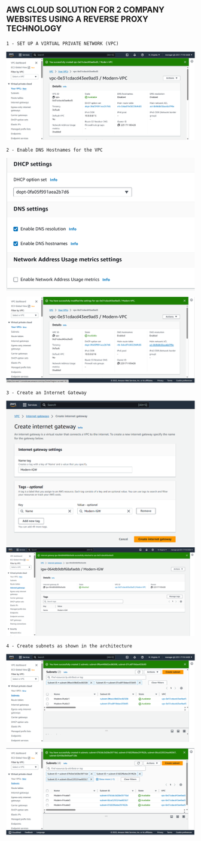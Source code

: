 ## AWS CLOUD SOLUTION FOR 2 COMPANY WEBSITES USING A REVERSE PROXY TECHNOLOGY

`1 - SET UP A VIRTUAL PRIVATE NETWORK (VPC)`

![Modern-VPC](./Images/Modern-VPC1.png)

`2 - Enable DNS Hostnames for the VPC`

![Enable DNS Hostnames](./Images/Modern-VPC2.png)

![Enable DNS Hostnames2](./Images/Modern-VPC3.png)

`3 - Create an Internet Gateway`

![Internet-Gateway](./Images/Modern-IGW.png)
![Internet-Gateway2](./Images/Modern-IGW2.png)

`4 - Create subnets as shown in the architecture`

![Modern-PublicSubnets](./Images/Modern-PublicSubnet.png)

![Modern-PrivateSubnets](./Images/Modern-PrivtaeSubnets.png)